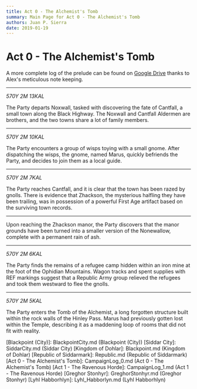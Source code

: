 ```yaml
---
title: Act 0 - The Alchemist's Tomb
summary: Main Page for Act 0 - The Alchemist's Tomb
authors: Juan P. Sierra
date: 2019-01-19
---
```


# Act 0 - The Alchemist's Tomb

A more complete log of the prelude can be found on [Google Drive](https://docs.google.com/document/d/1pClbyUd3FwDQGPEz7niNguZ6bURtvHHYUoN8TwgeVbw/edit) thanks to Alex's meticulous note keeping.

---

*570Y 2M 13KAL*

The Party departs Noxwall, tasked with discovering the fate of Cantfall, a small town along the Black Highway. The Noxwall and Cantfall Aldermen are brothers, and the two towns share a lot of family members.

---

*570Y 2M 10KAL*

The Party encounters a group of wisps toying with a small gnome. After dispatching the wisps, the gnome, named Marus, quickly befriends the Party, and decides to join them as a local guide.

---

*570Y 2M 7KAL*

The Party reaches Cantfall, and it is clear that the town has been razed by gnolls. There is evidence that Zhackson, the mysterious halfling they have been trailing, was in possession of a powerful First Age artifact based on the surviving town records.

---

Upon reaching the Zhackson manor, the Party discovers that the manor grounds have been turned into a smaller version of the Nonewallow, complete with a permanent rain of ash.

---

*570Y 2M 6KAL*

The Party finds the remains of a refugee camp hidden within an iron mine at the foot of the Ophidian Mountains. Wagon tracks and spent supplies with REF markings suggest that a Republic Army group relieved the refugees and took them westward to flee the gnolls.

---

*570Y 2M 5KAL*

The Party enters the Tomb of the Alchemist, a long forgotten structure built within the rock walls of the Hinley Pass. Marus had previously gotten lost within the Temple, describing it as a maddening loop of rooms that did not fit with reality.


[Religion in Tritan]: Religion.md (Religion in Tritan)
[Alchemist&#39;s Journal]: AlchemistJournal.md (Alchemist's Journal)
[Book of Prophesy]: Prophesy.md (Book of Prophesy)
[Gnolls]: Gnolls.md (Gnolls)
[Stonhyr&#39;s Speech at Noxwall]: StonhyrNoxwallSpeech.md (Stonhyr's Speech at Noxwall)
[Timeline]: Timeline.md (Timeline)
[Tritanian Calendar]: Calendar.md (Tritanian Calendar)
[Cult of Five]: CultOfFive.md (Cult of Five)
[Gahrdynyr Trade House]: GahrdynyrTradeHouse.md (Gahrdynyr Trade House)
[Blackpoint (City)]: BlackpointCity.md (Blackpoint (City))
[Siddar City]: SiddarCity.md (Siddar City)
[Kingdom of Dohlar]: Blackpoint.md (Kingdom of Dohlar)
[Republic of Siddarmark]: Republic.md (Republic of Siddarmark)
[Act 0 - The Alchemist&#39;s Tomb]: CampaignLog_0.md (Act 0 - The Alchemist's Tomb)
[Act 1 - The Ravenous Horde]: CampaignLog_1.md (Act 1 - The Ravenous Horde)
[Greghor Stonhyr]: GreghorStonhyr.md (Greghor Stonhyr)
[Lyhl Habborhlyn]: Lyhl_Habborlyn.md (Lyhl Habborhlyn)